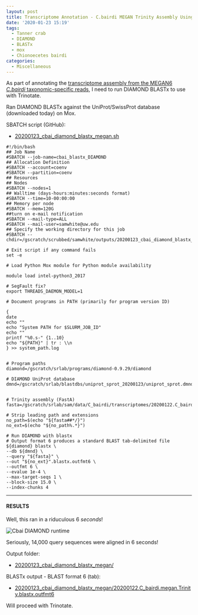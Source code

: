 ```yaml
---
layout: post
title: Transcriptome Annotation - C.bairdi MEGAN Trinity Assembly Using DIAMOND BLASTx on Mox
date: '2020-01-23 15:19'
tags:
  - Tanner crab
  - DIAMOND
  - BLASTx
  - mox
  - Chionoecetes bairdi
categories:
  - Miscellaneous
---
```

As part of annotating the [transcriptome assembly from the MEGAN6 _C.bairdi_ taxonomic-specific reads](https://robertslab.github.io/sams-notebook/2020/01/22/Transcriptome-Assembly-C.bairdi-with-MEGAN6-Taxonomy-specific-Reads-with-Trinity-on-Mox.html), I need to run DIAMOND BLASTx to use with Trinotate.

Ran DIAMOND BLASTx against the UniProt/SwissProt database (downloaded today) on Mox.

SBATCH script (GitHub):

- [20200123_cbai_diamond_blastx_megan.sh](https://github.com/RobertsLab/sams-notebook/blob/master/sbatch_scripts/20200123_cbai_diamond_blastx_megan.sh)

```shell
#!/bin/bash
## Job Name
#SBATCH --job-name=cbai_blastx_DIAMOND
## Allocation Definition
#SBATCH --account=coenv
#SBATCH --partition=coenv
## Resources
## Nodes
#SBATCH --nodes=1
## Walltime (days-hours:minutes:seconds format)
#SBATCH --time=10-00:00:00
## Memory per node
#SBATCH --mem=120G
##turn on e-mail notification
#SBATCH --mail-type=ALL
#SBATCH --mail-user=samwhite@uw.edu
## Specify the working directory for this job
#SBATCH --chdir=/gscratch/scrubbed/samwhite/outputs/20200123_cbai_diamond_blastx_megan

# Exit script if any command fails
set -e

# Load Python Mox module for Python module availability

module load intel-python3_2017

# SegFault fix?
export THREADS_DAEMON_MODEL=1

# Document programs in PATH (primarily for program version ID)

{
date
echo ""
echo "System PATH for $SLURM_JOB_ID"
echo ""
printf "%0.s-" {1..10}
echo "${PATH}" | tr : \\n
} >> system_path.log


# Program paths
diamond=/gscratch/srlab/programs/diamond-0.9.29/diamond

# DIAMOND UniProt database
dmnd=/gscratch/srlab/blastdbs/uniprot_sprot_20200123/uniprot_sprot.dmnd


# Trinity assembly (FastA)
fasta=/gscratch/srlab/sam/data/C_bairdi/transcriptomes/20200122.C_bairdi.megan.Trinity.fasta

# Strip leading path and extensions
no_path=$(echo "${fasta##*/}")
no_ext=$(echo "${no_path%.*}")

# Run DIAMOND with blastx
# Output format 6 produces a standard BLAST tab-delimited file
${diamond} blastx \
--db ${dmnd} \
--query "${fasta}" \
--out "${no_ext}".blastx.outfmt6 \
--outfmt 6 \
--evalue 1e-4 \
--max-target-seqs 1 \
--block-size 15.0 \
--index-chunks 4
```

---

#### RESULTS

Well, this ran in a riduculous 6 _seconds_!

![Cbai DIAMOND runtime](https://github.com/RobertsLab/sams-notebook/blob/master/images/screencaps/20200123_cbai_diamond_blastx_megan_runtime.png?raw=true)

Seriously, 14,000 query sequences were aligned in 6 seconds!

Output folder:

- [20200123_cbai_diamond_blastx_megan/](https://gannet.fish.washington.edu/Atumefaciens/20200123_cbai_diamond_blastx_megan/)

BLASTx output - BLAST format 6 (tab):

- [20200123_cbai_diamond_blastx_megan/20200122.C_bairdi.megan.Trinity.blastx.outfmt6](https://gannet.fish.washington.edu/Atumefaciens/20200123_cbai_diamond_blastx_megan/20200122.C_bairdi.megan.Trinity.blastx.outfmt6)

Will proceed with Trinotate.
